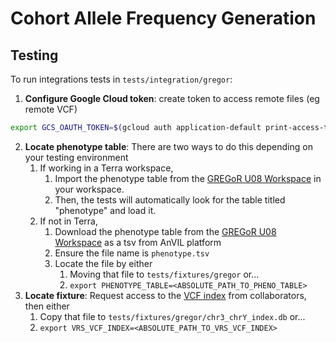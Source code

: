 # Cohort Allele Frequency Generation

## Testing

To run integrations tests in `tests/integration/gregor`:

1. **Configure Google Cloud token**: create token to access remote files (eg remote VCF)
```bash
export GCS_OAUTH_TOKEN=$(gcloud auth application-default print-access-token)
```
2. **Locate phenotype table**: There are two ways to do this depending on your testing environment
   1. If working in a Terra workspace,
      1. Import the phenotype table from the [GREGoR U08 Workspace](https://app.terra.bio/#workspaces/gregor-dcc/GREGOR_COMBINED_CONSORTIUM_U08/data) in your workspace.
      2. Then, the tests will automatically look for the table titled "phenotype" and load it.
   2. If not in Terra,
      1. Download the phenotype table from the [GREGoR U08 Workspace](https://app.terra.bio/#workspaces/gregor-dcc/GREGOR_COMBINED_CONSORTIUM_U08/data) as a tsv from AnVIL platform
      2. Ensure the file name is `phenotype.tsv`
      3. Locate the file by either
         1. Moving that file to `tests/fixtures/gregor` or...
         2. `export PHENOTYPE_TABLE=<ABSOLUTE_PATH_TO_PHENO_TABLE>`
3. **Locate fixture**: Request access to the [VCF index](https://ohsuitg-my.sharepoint.com/my?id=%2Fpersonal%2Fwongq%5Fohsu%5Fedu%2FDocuments%2Fgregor%5Fcaf%5Fintegration%5Ftest) from collaborators, then either
   1. Copy that file to `tests/fixtures/gregor/chr3_chrY_index.db` or...
   2. `export VRS_VCF_INDEX=<ABSOLUTE_PATH_TO_VRS_VCF_INDEX>`
